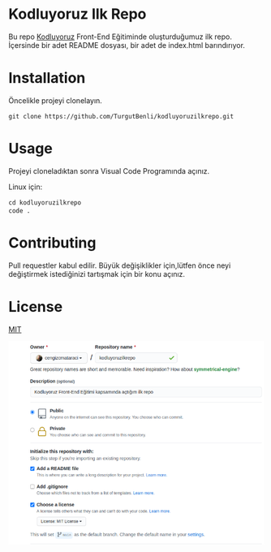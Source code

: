 # Kodluyoruz Ilk Repo

Bu repo [Kodluyoruz](https://academy.patika.dev/tr) Front-End Eğitiminde oluşturduğumuz ilk repo. İçersinde bir adet README dosyası, bir adet de index.html barındırıyor.

# Installation

Öncelikle projeyi clonelayın.
```
git clone https://github.com/TurgutBenli/kodluyoruzilkrepo.git
```

# Usage

Projeyi cloneladıktan sonra Visual Code Programında açınız.

Linux için:

```
cd kodluyoruzilkrepo
code .
```

# Contributing

Pull requestler kabul edilir. Büyük değişiklikler için,lütfen önce neyi değiştirmek istediğinizi tartışmak için bir konu açınız.

# License

[MIT](https://choosealicense.com/licenses/mit/)

![Kodluyoruz proje](https://raw.githubusercontent.com/Kodluyoruz/taskforce/main/git/odev1/figures/github.png)